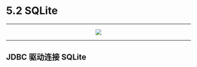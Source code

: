 # 5.2 SQLite

---

<center><img src="https://ss0.bdstatic.com/70cFvHSh_Q1YnxGkpoWK1HF6hhy/it/u=822370897,3132918449&fm=26&gp=0.jpg"></center>

---

## JDBC 驱动连接 SQLite